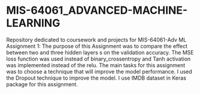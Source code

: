 # MIS-64061_ADVANCED-MACHINE-LEARNING
Repository dedicated to coursework and projects for MIS-64061-Adv ML
Assignment 1:
The purpose of this Assignment was to compare the effect between two and three hidden layers s on the validation accuracy. The MSE loss function was used instead of binary_crossentropy and Tanh activation was implemented instead of the relu.  The main tasks for this assignment was to choose a technique that will improve the model performance. I used the Dropout technique to improve the model. I use IMDB dataset in Keras package for this assignment.
